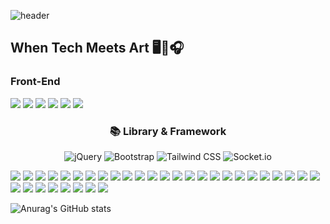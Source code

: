 ![header](https://capsule-render.vercel.app/api?type=Waving&color=auto&height=180&section=header&text=Welcome%20My%20World!&fontSize=60)

## When Tech Meets Art  🖥🤝🎧

### <span>Front-End </span>
<img src="https://img.shields.io/badge/-HTML5-%1572B6?style=social&logo=HTML5" /> <img src="https://img.shields.io/badge/-css3-%1572B6?style=social&logo=css3" /> <img src="https://img.shields.io/badge/-Bootstrap5-%23%237952B3?style=social&logo=bootstrap" /> <img src="https://img.shields.io/badge/-VanillaJs-%F7DF1E?style=social&logo=JavaScript" /> <img src="https://img.shields.io/badge/-react-%2361DAFB?style=social&logo=react" /> <img src="https://img.shields.io/badge/-Axios-%235A29E4?style=social&logo=axios" /> 
</div>

### <p align="center"> 📚 Library & Framework </p>

<div align="center">
<img alt="jQuery" src ="https://img.shields.io/badge/jQuery-0769AD.svg?&?style=plastic&logo=jQuery&logoColor=white"/>
<img alt="Bootstrap" src ="https://img.shields.io/badge/Bootstrap-7952B3.svg?&?style=plastic&logo=Bootstrap&logoColor=white"/>
<img alt="Tailwind CSS" src ="https://img.shields.io/badge/Tailwind CSS-06B6D4.svg?&?style=plastic&logo=Tailwind CSS&logoColor=white"/>
<img alt="Socket.io" src ="https://img.shields.io/badge/Socket.io-010101.svg?&?style=plastic&logo=Socket.io&logoColor=white"/>
</div>


<img src="https://img.shields.io/badge/-node.js-%339933?style=social&logo=Node.js" /> <img src="https://img.shields.io/badge/-Express-000000?style=social&logo=express" />  <img src="https://img.shields.io/badge/-MySQL-%4479A1?style=social&logo=MySQL" /> <img src="https://img.shields.io/badge/-AWS-%23232F3E?style=social&logo=amazonaws" /> <img src="https://img.shields.io/badge/-micro-%FF9900?style=social&logo=amazonec2" /> <img src="https://img.shields.io/badge/-macOs-%FF9900?style=social&logo=apple" /> <img src="https://img.shields.io/badge/-photoshop-%31A8FF?style=social&logo=Adobe Photoshop" /> <img src="https://img.shields.io/badge/-photopea-%2318A497" /> <img src="https://img.shields.io/badge/-brave-%23FB542B)?style=social&logo=brave" /> <img src="https://img.shields.io/badge/-ableton%20live-%23000000?style=social&logo=abletonlive" /> <img src="https://img.shields.io/badge/-composer-%23885630?style=social&logo=composer" /> <img src="https://img.shields.io/badge/-figma-%23F24E1E?style=social&logo=figma" /> <img src="https://img.shields.io/badge/-filezilla-%23F24E1E?style=social&logo=filezilla" /> <img src="https://img.shields.io/badge/-Font%20Awesome-%23528DD7?style=social&logo=fontawesome" /> <img src="https://img.shields.io/badge/-git-%23F05032?style=social&logo=git" /> <img src="https://img.shields.io/badge/-github-%23181717?style=social&logo=github" /> <img src="https://img.shields.io/badge/-google-%234285F4?style=social&logo=google" /> <img src="https://img.shields.io/badge/-hombrew-%23FBB040?style=social&logo=homebrew" /> <img src="https://img.shields.io/badge/-JetBrains-000000?style=social&logo=jetbrains" /> <img src="https://img.shields.io/badge/-MDN%20Web%20Docs-000000?style=social&logo=mdnwebdocs" /> <img src="https://img.shields.io/badge/-midi-000000?style=social&logo=midi" /> <img src="https://img.shields.io/badge/-notion-000000?style=social&logo=notion" /> <img src="https://img.shields.io/badge/-php-%23777BB4?style=social&logo=php" /> <img src="https://img.shields.io/badge/-phpmyadmin-%236C78AF?style=social&logo=phpmyadmin" /> <img src="https://img.shields.io/badge/-prettier-%23F7B93E?style=social&logo=prettier" /> <img src="https://img.shields.io/badge/-Sequelize-%2352B0E7?style=social&logo=sequelize" /> 
<img src="https://img.shields.io/badge/-slack-%234A154B?style=social&logo=slack" /> <img src="https://img.shields.io/badge/-socket.io-%23010101?style=social&logo=socket.io" /> <img src="https://img.shields.io/badge/-soundcloud-%23FF3300?style=social&logo=soundcloud" /> <img src="https://img.shields.io/badge/-Spotify-%231DB954?style=social&logo=spotify" /> <img src="https://img.shields.io/badge/-Stack%20Overflow-%23F58025?style=social&logo=stackoverflow" /> <img src="https://img.shields.io/badge/-Twitter-%231DA1F2?style=social&logo=Twitter" /> <img src="https://img.shields.io/badge/-Ubuntu-%23E95420?style=social&logo=ubuntu" /> 

![Anurag's GitHub stats](https://github-readme-stats.vercel.app/api?username=hi2102&show_icons=true&theme=radical)
<!--
**hi2102/hi2102** is a ✨ _special_ ✨ repository because its `README.md` (this file) appears on your GitHub profile.

Here are some ideas to get you started:

- 🔭 I’m currently working on ...
- 🌱 I’m currently learning ...
- 👯 I’m looking to collaborate on ...
- 🤔 I’m looking for help with ...
- 💬 Ask me about ...
- 📫 How to reach me: ...
- 😄 Pronouns: ...
- ⚡ Fun fact: ...
-->
